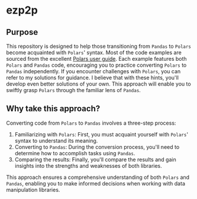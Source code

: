 # ezp2p

## Purpose
This repository is designed to help those transitioning from `Pandas` to `Polars` become acquainted with `Polars`' syntax. Most of the code examples are sourced from the excellent [Polars user guide](https://pola-rs.github.io/polars/user-guide/). Each example features both `Polars` and `Pandas` code, encouraging you to practice converting `Polars` to `Pandas` independently. If you encounter challenges with `Polars`, you can refer to my solutions for guidance. I believe that with these hints, you'll develop even better solutions of your own. This approach will enable you to swiftly grasp `Polars` through the familiar lens of `Pandas`.

## Why take this approach?
Converting code from `Polars` to `Pandas` involves a three-step process:

1. Familiarizing with `Polars`: First, you must acquaint yourself with `Polars`' syntax to understand its meaning.
2. Converting to `Pandas`: During the conversion process, you'll need to determine how to accomplish tasks using `Pandas`.
3. Comparing the results: Finally, you'll compare the results and gain insights into the strengths and weaknesses of both libraries.

This approach ensures a comprehensive understanding of both `Polars` and `Pandas`, enabling you to make informed decisions when working with data manipulation libraries.
